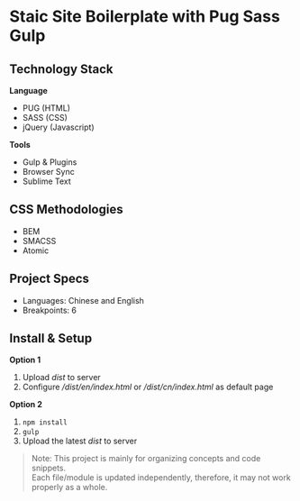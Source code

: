 #   Staic Site Boilerplate with Pug Sass Gulp

##  Technology Stack

**Language**

-   PUG (HTML)
-   SASS (CSS)
-   jQuery (Javascript)

**Tools**

-   Gulp & Plugins
-   Browser Sync
-   Sublime Text

##  CSS Methodologies

-   BEM
-   SMACSS
-   Atomic

##  Project Specs

-   Languages: Chinese and English
-   Breakpoints: 6

##  Install & Setup

**Option 1**

1.  Upload *dist* to server
2.  Configure */dist/en/index.html* or */dist/cn/index.html* as default page

**Option 2**

1.  `npm install`
2.  `gulp`
3.  Upload the latest *dist* to server

> Note: This project is mainly for organizing concepts and code snippets.  
> Each file/module is updated independently, therefore, it may not work properly as a whole.
